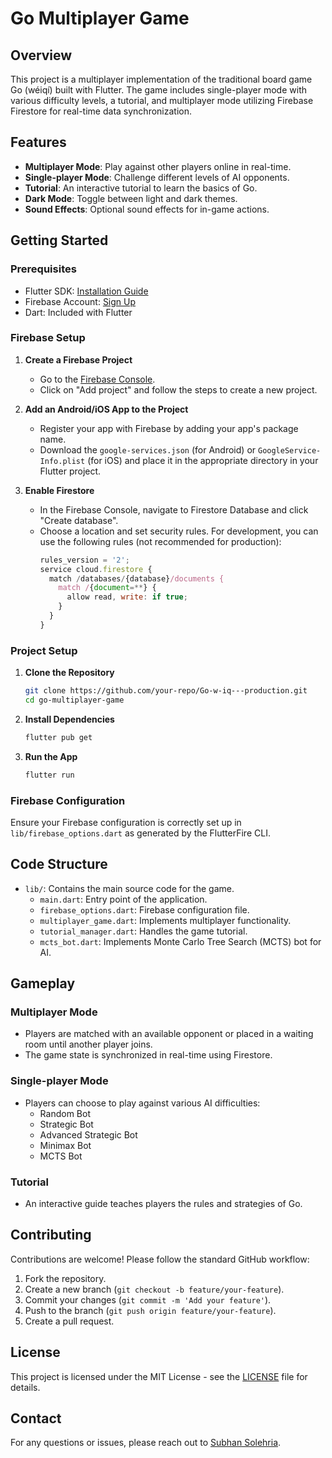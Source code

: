 # Go Multiplayer Game

## Overview

This project is a multiplayer implementation of the traditional board game Go (wéiqí) built with Flutter. The game includes single-player mode with various difficulty levels, a tutorial, and multiplayer mode utilizing Firebase Firestore for real-time data synchronization.

## Features

- **Multiplayer Mode**: Play against other players online in real-time.
- **Single-player Mode**: Challenge different levels of AI opponents.
- **Tutorial**: An interactive tutorial to learn the basics of Go.
- **Dark Mode**: Toggle between light and dark themes.
- **Sound Effects**: Optional sound effects for in-game actions.

## Getting Started

### Prerequisites

- Flutter SDK: [Installation Guide](https://flutter.dev/docs/get-started/install)
- Firebase Account: [Sign Up](https://firebase.google.com/)
- Dart: Included with Flutter

### Firebase Setup

1. **Create a Firebase Project**
   - Go to the [Firebase Console](https://console.firebase.google.com/).
   - Click on "Add project" and follow the steps to create a new project.

2. **Add an Android/iOS App to the Project**
   - Register your app with Firebase by adding your app's package name.
   - Download the `google-services.json` (for Android) or `GoogleService-Info.plist` (for iOS) and place it in the appropriate directory in your Flutter project.

3. **Enable Firestore**
   - In the Firebase Console, navigate to Firestore Database and click "Create database".
   - Choose a location and set security rules. For development, you can use the following rules (not recommended for production):
     ```javascript
     rules_version = '2';
     service cloud.firestore {
       match /databases/{database}/documents {
         match /{document=**} {
           allow read, write: if true;
         }
       }
     }
     ```

### Project Setup

1. **Clone the Repository**

   ```bash
   git clone https://github.com/your-repo/Go-w-iq---production.git
   cd go-multiplayer-game
   ```

2. **Install Dependencies**

   ```bash
   flutter pub get
   ```

3. **Run the App**

   ```bash
   flutter run
   ```

### Firebase Configuration

Ensure your Firebase configuration is correctly set up in `lib/firebase_options.dart` as generated by the FlutterFire CLI.

## Code Structure

- `lib/`: Contains the main source code for the game.
  - `main.dart`: Entry point of the application.
  - `firebase_options.dart`: Firebase configuration file.
  - `multiplayer_game.dart`: Implements multiplayer functionality.
  - `tutorial_manager.dart`: Handles the game tutorial.
  - `mcts_bot.dart`: Implements Monte Carlo Tree Search (MCTS) bot for AI.

## Gameplay

### Multiplayer Mode

- Players are matched with an available opponent or placed in a waiting room until another player joins.
- The game state is synchronized in real-time using Firestore.

### Single-player Mode

- Players can choose to play against various AI difficulties:
  - Random Bot
  - Strategic Bot
  - Advanced Strategic Bot
  - Minimax Bot
  - MCTS Bot

### Tutorial

- An interactive guide teaches players the rules and strategies of Go.

## Contributing

Contributions are welcome! Please follow the standard GitHub workflow:

1. Fork the repository.
2. Create a new branch (`git checkout -b feature/your-feature`).
3. Commit your changes (`git commit -m 'Add your feature'`).
4. Push to the branch (`git push origin feature/your-feature`).
5. Create a pull request.

## License

This project is licensed under the MIT License - see the [LICENSE](LICENSE) file for details.

## Contact

For any questions or issues, please reach out to [Subhan Solehria](mailto:subhansolehria@live.com).
